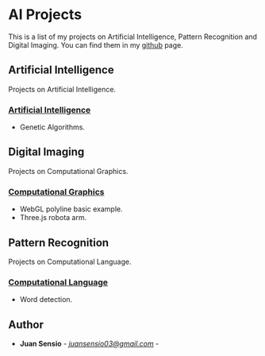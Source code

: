 # AI Projects
This is a list of my projects on Artificial Intelligence, Pattern Recognition and Digital Imaging. You can find them in my  [github](https://github.com/JuanSensio/AIprojects) page.

## Artificial Intelligence

Projects on Artificial Intelligence.

### [Artificial Intelligence](https://github.com/JuanSensio/AIprojects/tree/master/AI)
- Genetic Algorithms.

## Digital Imaging

Projects on Computational Graphics.

### [Computational Graphics](https://github.com/JuanSensio/AIprojects/tree/master/DI/CG)
- WebGL polyline basic example.
- Three.js robota arm.

## Pattern Recognition

Projects on Computational Language.

### [Computational Language](https://github.com/JuanSensio/AIprojects/tree/master/PR/CL)
- Word detection.

## Author

* **Juan Sensio** - *juansensio03@gmail.com* -
